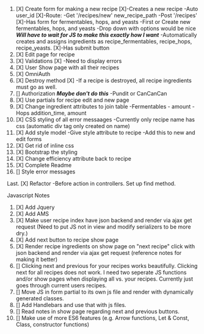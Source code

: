 1. [X] Create form for making a new recipe
     [X]-Creates a new recipe
        -Auto user_id
     [X]-Route:
        -Get '/recipes/new' new_recipe_path
        -Post '/recipes'
     [X]-Has form for fermentables, hops, and yeasts
        -First or Create new fermentables, hops, and yeasts
        -Drop down with options would be nice ***Will have to wait for JS to make this exactly how I want***
        -Automatically creates and assigns ingredients as recipe_fermentables, recipe_hops, recipe_yeasts.
     [X]-Has submit button
2. [X] Edit page for recipe
3. [X] Validations
      [X] -Need to display errors
4. [X] User Show page with all their recipes
5. [X] OmniAuth
6. [X] Destroy method
      [X] -If a recipe is destroyed, all recipe ingredients must go as well.
7. [] Authorization ***Maybe don't do this***
        -Pundit or CanCanCan
8. [X] Use partials for recipe edit and new page
9. [X] Change ingredient attributes to join table
        -Fermentables - amount
        -Hops addition_time, amount
10. [X] CSS styling of all error messaages
        -Currently only recipe name has css (automatic div tag only created on name)
11. [X] Add style model
        -Give style attribute to recipe
          -Add this to new and edit forms
12. [X] Get rid of inline css
13. [X] Bootstrap the styling
14. [X] Change efficiency attribute back to recipe
15. [X] Complete Readme
16. [] Style error messages

Last. [X] Refactor
          -Before action in controllers. Set up find method.

Javascript Notes
1.  [X] Add Jquery
2.  [X] Add AMS
3.  [X] Make user recipe index have json backend and render via ajax get request (Need to put JS not in view and modify serializers to be more dry.)
4.  [X] Add next button to recipe show page
5.  [X] Render recipe ingredients on show page on "next recipe" click with json backend and render via ajax get request (reference notes for making it better)
6.  [] Clicking next and previous for your recipes works beautifully. Clicking next for all recipes does not work. I need two seperate JS functions and/or show pages when displaying all vs. your recipes. Currently just goes through current users recipes.
7.  [] Move JS in form partial to its own js file and render with dynamically generated classes.
8.  [] Add Handlebars and use that with js files.
9.  [] Read notes in show page regarding next and previous buttons.
10. [] Make use of more ES6 features (e.g. Arrow functions, Let & Const, Class, constructor functions)
